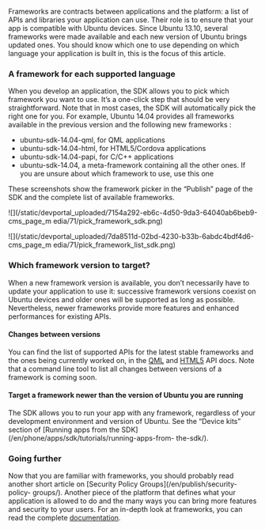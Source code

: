 





Frameworks are contracts between applications and the platform: a list of APIs
and libraries your application can use. Their role is to ensure that your app
is compatible with Ubuntu devices. Since Ubuntu 13.10, several frameworks were
made available and each new version of Ubuntu brings updated ones. You should
know which one to use depending on which language your application is built
in, this is the focus of this article.

### A framework for each supported language

When you develop an application, the SDK allows you to pick which framework
you want to use. It’s a one-click step that should be very straightforward.
Note that in most cases, the SDK will automatically pick the right one for
you. For example, Ubuntu 14.04 provides all frameworks available in the
previous version and the following new frameworks :

  * ubuntu-sdk-14.04-qml, for QML applications
  * ubuntu-sdk-14.04-html, for HTML5/Cordova applications
  * ubuntu-sdk-14.04-papi, for C/C++ applications
  * ubuntu-sdk-14.04, a meta-framework containing all the other ones. If you are unsure about which framework to use, use this one

These screenshots show the framework picker in the “Publish” page of the SDK
and the complete list of available frameworks.

![](/static/devportal_uploaded/7154a292-eb6c-4d50-9da3-64040ab6beb9-cms_page_m
edia/71/pick_framework_sdk.png)

![](/static/devportal_uploaded/7da8511d-02bd-4230-b33b-6abdc4bdf4d6-cms_page_m
edia/71/pick_framework_list_sdk.png)

### Which framework version to target?

When a new framework version is available, you don’t necessarily have to
update your application to use it: successive framework versions coexist on
Ubuntu devices and older ones will be supported as long as possible.
Nevertheless, newer frameworks provide more features and enhanced performances
for existing APIs.

#### **Changes between versions**

You can find the list of supported APIs for the latest stable frameworks and
the ones being currently worked on, in the [QML](/en/phone/apps/qml/) and
[HTML5](/en/phone/apps/html-5/) API docs. Note that a command line tool to
list all changes between versions of a framework is coming soon.

#### **Target a framework newer than the version of Ubuntu you are running**

The SDK allows you to run your app with any framework, regardless of your
development environment and version of Ubuntu. See the “Device kits” section
of [Running apps from the SDK](/en/phone/apps/sdk/tutorials/running-apps-from-
the-sdk/).

### Going further

Now that you are familiar with frameworks, you should probably read another
short article on [Security Policy Groups](/en/publish/security-policy-
groups/). Another piece of the platform that defines what your application is
allowed to do and the many ways you can bring more features and security to
your users. For an in-depth look at frameworks, you can read the complete
[documentation](https://wiki.ubuntu.com/Click/Frameworks).





